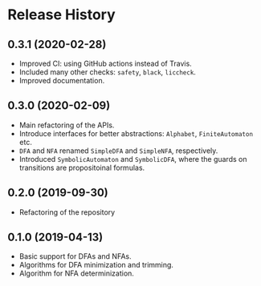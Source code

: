 # Release History

## 0.3.1 (2020-02-28)

* Improved CI: using GitHub actions instead of Travis.
* Included many other checks: `safety`, `black`, `liccheck`.
* Improved documentation.

## 0.3.0 (2020-02-09)

* Main refactoring of the APIs.
* Introduce interfaces for better abstractions: `Alphabet`, `FiniteAutomaton` etc.
* `DFA` and `NFA` renamed `SimpleDFA` and `SimpleNFA`, respectively.
* Introduced `SymbolicAutomaton` and `SymbolicDFA`, where the guards
  on transitions are propositoinal formulas.

## 0.2.0 (2019-09-30)

* Refactoring of the repository

## 0.1.0 (2019-04-13)

* Basic support for DFAs and NFAs.
* Algorithms for DFA minimization and trimming.
* Algorithm for NFA determinization.
